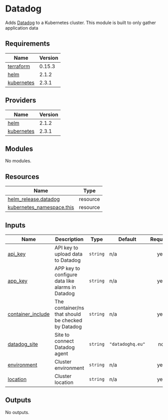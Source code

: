 # Datadog

Adds [Datadog](https://github.com/DataDog/helm-charts) to a Kubernetes cluster.
This module is built to only gather application data

## Requirements

| Name                                                                         | Version |
| ---------------------------------------------------------------------------- | ------- |
| <a name="requirement_terraform"></a> [terraform](#requirement\_terraform)    | 0.15.3  |
| <a name="requirement_helm"></a> [helm](#requirement\_helm)                   | 2.1.2   |
| <a name="requirement_kubernetes"></a> [kubernetes](#requirement\_kubernetes) | 2.3.1   |

## Providers

| Name                                                                   | Version |
| ---------------------------------------------------------------------- | ------- |
| <a name="provider_helm"></a> [helm](#provider\_helm)                   | 2.1.2   |
| <a name="provider_kubernetes"></a> [kubernetes](#provider\_kubernetes) | 2.3.1   |

## Modules

No modules.

## Resources

| Name                                                                                                                     | Type     |
| ------------------------------------------------------------------------------------------------------------------------ | -------- |
| [helm_release.datadog](https://registry.terraform.io/providers/hashicorp/helm/2.1.2/docs/resources/release)              | resource |
| [kubernetes_namespace.this](https://registry.terraform.io/providers/hashicorp/kubernetes/2.3.1/docs/resources/namespace) | resource |

## Inputs

| Name                                                                                    | Description                                        | Type     | Default          | Required |
| --------------------------------------------------------------------------------------- | -------------------------------------------------- | -------- | ---------------- | :------: |
| <a name="input_api_key"></a> [api\_key](#input\_api\_key)                               | API key to upload data to Datadog                  | `string` | n/a              |   yes    |
| <a name="input_app_key"></a> [app\_key](#input\_app\_key)                               | APP key to configure data like alarms in Datadog   | `string` | n/a              |   yes    |
| <a name="input_container_include"></a> [container\_include](#input\_container\_include) | The container/ns that should be checked by Datadog | `string` | n/a              |   yes    |
| <a name="input_datadog_site"></a> [datadog\_site](#input\_datadog\_site)                | Site to connect Datadog agent                      | `string` | `"datadoghq.eu"` |    no    |
| <a name="input_environment"></a> [environment](#input\_environment)                     | Cluster environment                                | `string` | n/a              |   yes    |
| <a name="input_location"></a> [location](#input\_location)                              | Cluster location                                   | `string` | n/a              |   yes    |

## Outputs

No outputs.
